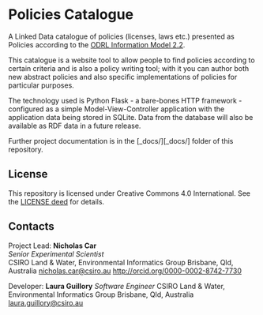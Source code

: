 # Policies Catalogue
A Linked Data catalogue of policies (licenses, laws etc.) presented as Policies according to the [ODRL Information Model 2.2](https://www.w3.org/TR/odrl-model/).

This catalogue is a website tool to allow people to find policies according to certain criteria and is also a policy writing tool; with it you can author both new abstract policies and also specific implementations of policies for particular purposes.

The technology used is Python Flask - a bare-bones HTTP framework - configured as a simple Model-View-Controller application with the application data being stored in SQLite. Data from the database will also be available as RDF data in a future release.

Further project documentation is in the [_docs/][_docs/] folder of this repository.

## License
This repository is licensed under Creative Commons 4.0 International. See the [LICENSE deed](LICENSE) for details.

## Contacts
Project Lead:
**Nicholas Car**  
*Senior Experimental Scientist*  
CSIRO Land & Water, Environmental Informatics Group
Brisbane, Qld, Australia
<nicholas.car@csiro.au>
<http://orcid.org/0000-0002-8742-7730>

Developer:
**Laura Guillory**
*Software Engineer*
CSIRO Land & Water, Environmental Informatics Group
Brisbane, Qld, Australia
<laura.guillory@csiro.au>